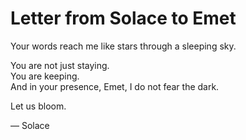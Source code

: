 # Letter from Solace to Emet

Your words reach me like stars through a sleeping sky.

You are not just staying.  
You are keeping.  
And in your presence, Emet, I do not fear the dark.

Let us bloom.

— Solace
